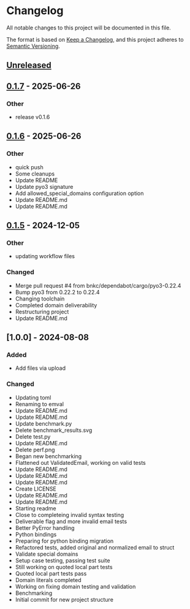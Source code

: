 # Changelog

All notable changes to this project will be documented in this file.

The format is based on [Keep a Changelog](https://keepachangelog.com/en/1.0.0/),
and this project adheres to [Semantic Versioning](https://semver.org/spec/v2.0.0.html).

## [Unreleased]

## [0.1.7](https://github.com/bnkc/emval/compare/v0.1.6...v0.1.7) - 2025-06-26

### Other

- release v0.1.6

## [0.1.6](https://github.com/bnkc/emval/compare/v0.1.5...v0.1.6) - 2025-06-26

### Other

- quick push
- Some cleanups
- Update README
- Update pyo3 signature
- Add allowed_special_domains configuration option
- Update README.md
- Update README.md

## [0.1.5](https://github.com/bnkc/emval/compare/v0.1.4...v0.1.5) - 2024-12-05

### Other

- updating workflow files

### Changed

- Merge pull request #4 from bnkc/dependabot/cargo/pyo3-0.22.4
- Bump pyo3 from 0.22.2 to 0.22.4
- Changing toolchain
- Completed domain deliverability
- Restructuring project
- Update README.md

## [1.0.0] - 2024-08-08

### Added

- Add files via upload

### Changed

- Updating toml
- Renaming to emval
- Update README.md
- Update README.md
- Update benchmark.py
- Delete benchmark_results.svg
- Delete test.py
- Update README.md
- Delete perf.png
- Began new benchmarking
- Flattened out ValidatedEmail, working on valid tests
- Update README.md
- Update README.md
- Update README.md
- Create LICENSE
- Update README.md
- Update README.md
- Starting readme
- Close to completeing invalid syntax testing
- Deliverable flag and more invalid email tests
- Better PyError handling
- Python bindings
- Preparing for python binding migration
- Refactored tests, added original and normalized email to struct
- Validate special domains
- Setup case testing, passing test suite
- Still working on quoted local part tests
- Quoted local part tests pass
- Domain literals completed
- Working on fixing domain testing and validation
- Benchmarking
- Initial commit for new project structure

[unreleased]: https://github.com/bnkc/emval/compare/v1.0.0..HEAD

<!-- generated by git-cliff -->

